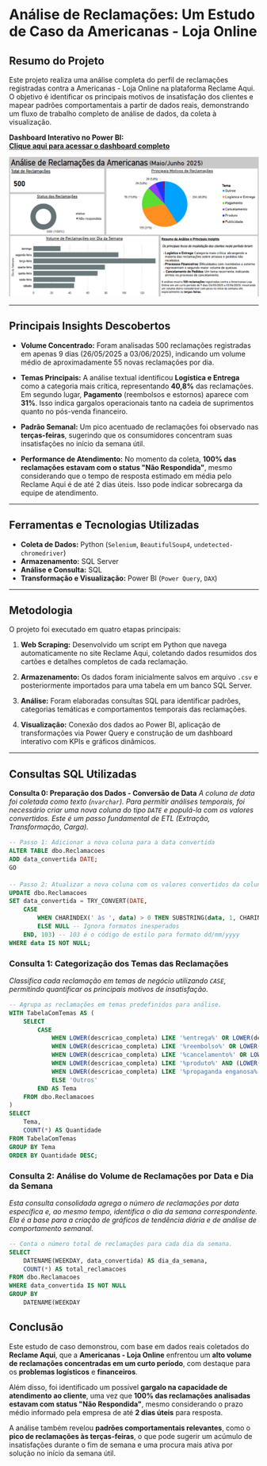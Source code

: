 # Análise de Reclamações: Um Estudo de Caso da Americanas - Loja Online

## Resumo do Projeto

Este projeto realiza uma análise completa do perfil de reclamações registradas contra a Americanas - Loja Online na plataforma Reclame Aqui. O objetivo é identificar os principais motivos de insatisfação dos clientes e mapear padrões comportamentais a partir de dados reais, demonstrando um fluxo de trabalho completo de análise de dados, da coleta à visualização.

**Dashboard Interativo no Power BI:**  
[**Clique aqui para acessar o dashboard completo**](https://app.powerbi.com/view?r=eyJrIjoiMmEwZmM5MjQtMzYxZS00NTQ5LWIzNGEtNmJmNDE0ZWY1MGUwIiwidCI6ImIwZTU1Y2UzLTIzODktNDkwYi05MjRlLWRjNGRjZjI5NTZlOSJ9)

![Dashboard de Análise de Reclamações da Americanas](https://github.com/miysk/portifolio-review-analises/blob/main/dashboard/analisegraficos.png?raw=true)

---

## Principais Insights Descobertos

- **Volume Concentrado:** Foram analisadas 500 reclamações registradas em apenas 9 dias (26/05/2025 a 03/06/2025), indicando um volume médio de aproximadamente 55 novas reclamações por dia.

- **Temas Principais:** A análise textual identificou **Logística e Entrega** como a categoria mais crítica, representando **40,8%** das reclamações. Em segundo lugar, **Pagamento** (reembolsos e estornos) aparece com **31%**. Isso indica gargalos operacionais tanto na cadeia de suprimentos quanto no pós-venda financeiro.

- **Padrão Semanal:** Um pico acentuado de reclamações foi observado nas **terças-feiras**, sugerindo que os consumidores concentram suas insatisfações no início da semana útil.

- **Performance de Atendimento:** No momento da coleta, **100% das reclamações estavam com o status "Não Respondida"**, mesmo considerando que o tempo de resposta estimado em média pelo Reclame Aqui é de até 2 dias úteis. Isso pode indicar sobrecarga da equipe de atendimento.

---

## Ferramentas e Tecnologias Utilizadas

- **Coleta de Dados:** Python (`Selenium`, `BeautifulSoup4`, `undetected-chromedriver`)
- **Armazenamento:** SQL Server
- **Análise e Consulta:** SQL
- **Transformação e Visualização:** Power BI (`Power Query`, `DAX`)

---

## Metodologia

O projeto foi executado em quatro etapas principais:

1. **Web Scraping:** Desenvolvido um script em Python que navega automaticamente no site Reclame Aqui, coletando dados resumidos dos cartões e detalhes completos de cada reclamação.

2. **Armazenamento:** Os dados foram inicialmente salvos em arquivo `.csv` e posteriormente importados para uma tabela em um banco SQL Server.

3. **Análise:** Foram elaboradas consultas SQL para identificar padrões, categorias temáticas e comportamentos temporais das reclamações.

4. **Visualização:** Conexão dos dados ao Power BI, aplicação de transformações via Power Query e construção de um dashboard interativo com KPIs e gráficos dinâmicos.

---

## Consultas SQL Utilizadas

**Consulta 0: Preparação dos Dados - Conversão de Data**
*A coluna de data foi coletada como texto (`nvarchar`). Para permitir análises temporais, foi necessário criar uma nova coluna do tipo `DATE` e populá-la com os valores convertidos. Este é um passo fundamental de ETL (Extração, Transformação, Carga).*

```sql
-- Passo 1: Adicionar a nova coluna para a data convertida
ALTER TABLE dbo.Reclamacoes
ADD data_convertida DATE;
GO

-- Passo 2: Atualizar a nova coluna com os valores convertidos da coluna de texto
UPDATE dbo.Reclamacoes
SET data_convertida = TRY_CONVERT(DATE,
    CASE 
        WHEN CHARINDEX(' às ', data) > 0 THEN SUBSTRING(data, 1, CHARINDEX(' às ', data) - 1) 
        ELSE NULL -- Ignora formatos inesperados
    END, 103) -- 103 é o código de estilo para formato dd/mm/yyyy
WHERE data IS NOT NULL;
```


### Consulta 1: Categorização dos Temas das Reclamações

*Classifica cada reclamação em temas de negócio utilizando `CASE`, permitindo quantificar os principais motivos de insatisfação.*

```sql
-- Agrupa as reclamações em temas predefinidos para análise.
WITH TabelaComTemas AS (
    SELECT 
        CASE 
            WHEN LOWER(descricao_completa) LIKE '%entrega%' OR LOWER(descricao_completa) LIKE '%atraso%' OR LOWER(descricao_completa) LIKE '%rastreio%' THEN 'Logística e Entrega'
            WHEN LOWER(descricao_completa) LIKE '%reembolso%' OR LOWER(descricao_completa) LIKE '%estorno%' OR LOWER(descricao_completa) LIKE '%pagamento%' THEN 'Pagamento'
            WHEN LOWER(descricao_completa) LIKE '%cancelamento%' OR LOWER(descricao_completa) LIKE '%cancelar%' THEN 'Cancelamento'
            WHEN LOWER(descricao_completa) LIKE '%produto%' AND (LOWER(descricao_completa) LIKE '%defeito%' OR LOWER(descricao_completa) LIKE '%errado%') THEN 'Produto'
            WHEN LOWER(descricao_completa) LIKE '%propaganda enganosa%' THEN 'Publicidade'
            ELSE 'Outros'
        END AS Tema
    FROM dbo.Reclamacoes
)
SELECT 
    Tema,
    COUNT(*) AS Quantidade
FROM TabelaComTemas
GROUP BY Tema
ORDER BY Quantidade DESC;
```
### Consulta 2: Análise do Volume de Reclamações por Data e Dia da Semana

*Esta consulta consolidada agrega o número de reclamações por data específica e, ao mesmo tempo, identifica o dia da semana correspondente. Ela é a base para a criação de gráficos de tendência diária e de análise de comportamento semanal.*

```sql
-- Conta o número total de reclamações para cada dia da semana.
SELECT
    DATENAME(WEEKDAY, data_convertida) AS dia_da_semana,
    COUNT(*) AS total_reclamacoes
FROM dbo.Reclamacoes
WHERE data_convertida IS NOT NULL
GROUP BY 
    DATENAME(WEEKDAY
```


## Conclusão

Este estudo de caso demonstrou, com base em dados reais coletados do **Reclame Aqui**, que a **Americanas - Loja Online** enfrentou um **alto volume de reclamações concentradas em um curto período**, com destaque para os **problemas logísticos** e **financeiros**.

Além disso, foi identificado um possível **gargalo na capacidade de atendimento ao cliente**, uma vez que **100% das reclamações analisadas estavam com status "Não Respondida"**, mesmo considerando o prazo médio informado pela empresa de até **2 dias úteis** para resposta.

A análise também revelou **padrões comportamentais relevantes**, como o **pico de reclamações às terças-feiras**, o que pode sugerir um acúmulo de insatisfações durante o fim de semana e uma procura mais ativa por solução no início da semana útil.

